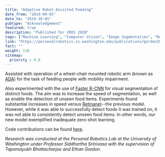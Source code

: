 ```yaml
---
title: "Adaptive Robot-Assisted Feeding"
date_from: "2019-09-01"
date_to: "2019-10-01"
pubtype: "Acknowledgement"
featured: true
description: "Published for IROS 2020"
tags: ["Machine Learning", "Computer Vision", "Image Segmentation", "Robotics", "Python", "CUDA", "ROS"]
link: "https://personalrobotics.cs.washington.edu/publications/gordon2020adaptive.pdf"
fact: ""
weight: 110
sitemap:
  priority : 0.8
---
```


Assisted with operation of a wheel-chair mounted robotic arm (known as [ADA](https://personalrobotics.cs.washington.edu/research/robots/)) for the task of feeding people with mobility impairment.

Also experimented with the use of [Faster R-CNN](https://arxiv.org/pdf/1506.01497v3.pdf) for visual segmentation of distinct foods. The aim was to increase the speed of segmentation, as well as enable the detection of unseen food items. Experiments found substantial increases in speed versus [Retinanet](https://arxiv.org/pdf/1708.02002v2.pdf)--the previous model. However, while it was able to successfully detect foods it was trained on, it was not able to consistently detect unseen food items. In other words, our new model exemplified inadequate zero-shot learning.

Code contributions can be found [here](https://github.com/personalrobotics/pytorch_retinanet/tree/jcbrock/fasterrcnn).

*Research was conducted at the Personal Robotics Lab at the University of Washington under Professor Siddhartha Srinivasa with the supervision of Tapomayukh Bhattacharjee and Ethan Gordon.*